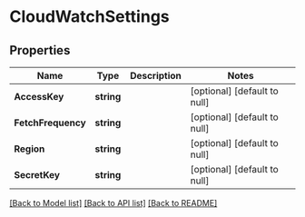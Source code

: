 # CloudWatchSettings

## Properties
Name | Type | Description | Notes
------------ | ------------- | ------------- | -------------
**AccessKey** | **string** |  | [optional] [default to null]
**FetchFrequency** | **string** |  | [optional] [default to null]
**Region** | **string** |  | [optional] [default to null]
**SecretKey** | **string** |  | [optional] [default to null]

[[Back to Model list]](../README.md#documentation-for-models) [[Back to API list]](../README.md#documentation-for-api-endpoints) [[Back to README]](../README.md)


